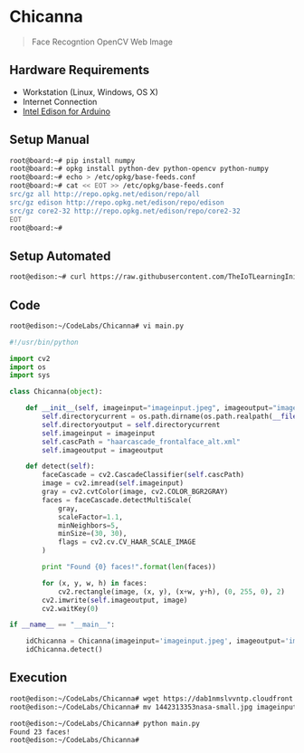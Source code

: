 # Chicanna

> Face Recogntion OpenCV Web Image

## Hardware Requirements

- Workstation (Linux, Windows, OS X)
- Internet Connection
- [Intel Edison for Arduino](https://www.seeedstudio.com/Intel%C2%AE-Edison-for-Arduino-p-2149.html)

## Setup Manual

```sh
root@board:~# pip install numpy
root@board:~# opkg install python-dev python-opencv python-numpy
root@board:~# echo > /etc/opkg/base-feeds.conf
root@board:~# cat << EOT >> /etc/opkg/base-feeds.conf
src/gz all http://repo.opkg.net/edison/repo/all
src/gz edison http://repo.opkg.net/edison/repo/edison
src/gz core2-32 http://repo.opkg.net/edison/repo/core2-32
EOT
root@board:~# 
```

## Setup Automated

```sh
root@edison:~# curl https://raw.githubusercontent.com/TheIoTLearningInitiative/CodeLabs/master/Chicanna/setup.sh -o - | sh
```

## Code

```sh
root@edison:~/CodeLabs/Chicanna# vi main.py
```

```python
#!/usr/bin/python

import cv2
import os
import sys

class Chicanna(object):

    def __init__(self, imageinput="imageinput.jpeg", imageoutput="imageoutput.jpeg"):
        self.directorycurrent = os.path.dirname(os.path.realpath(__file__))
        self.directoryoutput = self.directorycurrent
        self.imageinput = imageinput
        self.cascPath = "haarcascade_frontalface_alt.xml"
        self.imageoutput = imageoutput

    def detect(self):
        faceCascade = cv2.CascadeClassifier(self.cascPath)
        image = cv2.imread(self.imageinput)
        gray = cv2.cvtColor(image, cv2.COLOR_BGR2GRAY)
        faces = faceCascade.detectMultiScale(
            gray,
            scaleFactor=1.1,
            minNeighbors=5,
            minSize=(30, 30),
            flags = cv2.cv.CV_HAAR_SCALE_IMAGE
        )

        print "Found {0} faces!".format(len(faces))

        for (x, y, w, h) in faces:
            cv2.rectangle(image, (x, y), (x+w, y+h), (0, 255, 0), 2)
        cv2.imwrite(self.imageoutput, image)
        cv2.waitKey(0)

if __name__ == "__main__":

    idChicanna = Chicanna(imageinput='imageinput.jpeg', imageoutput='imageoutput.jpeg')
    idChicanna.detect()
```

## Execution

```sh
root@edison:~/CodeLabs/Chicanna# wget https://dab1nmslvvntp.cloudfront.net/wp-content/uploads/2015/09/1442313353nasa-small.jpg
root@edison:~/CodeLabs/Chicanna# mv 1442313353nasa-small.jpg imageinput.jpeg
```

```sh
root@edison:~/CodeLabs/Chicanna# python main.py 
Found 23 faces!
root@edison:~/CodeLabs/Chicanna# 
```